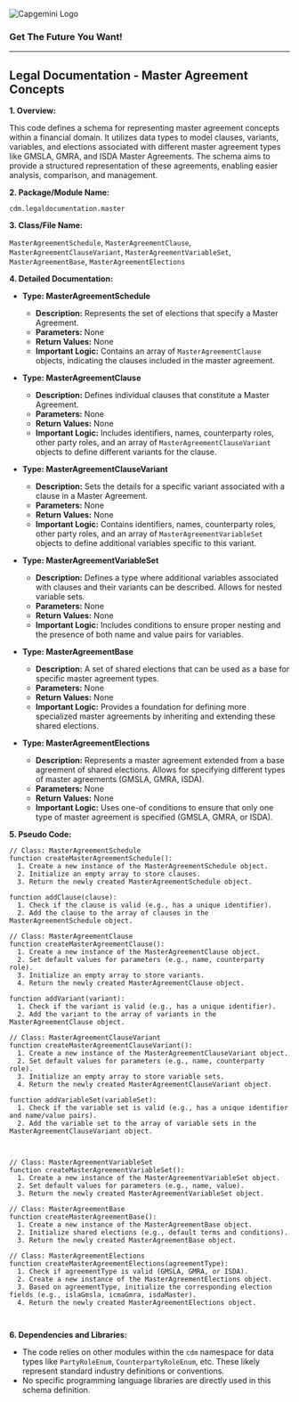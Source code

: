 ![Capgemini Logo](https://www.capgemini.com/wp-content/themes/capgemini2020/assets/images/logo.svg)

### Get The Future You Want!

---
## Legal Documentation - Master Agreement Concepts

**1. Overview:**

This code defines a schema for representing master agreement concepts within a financial domain. It utilizes data types to model clauses, variants, variables, and elections associated with different master agreement types like GMSLA, GMRA, and ISDA Master Agreements. The schema aims to provide a structured representation of these agreements, enabling easier analysis, comparison, and management.

**2. Package/Module Name:**

`cdm.legaldocumentation.master`

**3. Class/File Name:**

`MasterAgreementSchedule`, `MasterAgreementClause`, `MasterAgreementClauseVariant`, `MasterAgreementVariableSet`, `MasterAgreementBase`, `MasterAgreementElections`

**4. Detailed Documentation:**


* **Type: MasterAgreementSchedule**
    - **Description:** Represents the set of elections that specify a Master Agreement. 
    - **Parameters:** None
    - **Return Values:** None
    - **Important Logic:**  Contains an array of `MasterAgreementClause` objects, indicating the clauses included in the master agreement.

* **Type: MasterAgreementClause**
    - **Description:** Defines individual clauses that constitute a Master Agreement.
    - **Parameters:** None
    - **Return Values:** None
    - **Important Logic:**  Includes identifiers, names, counterparty roles, other party roles, and an array of `MasterAgreementClauseVariant` objects to define different variants for the clause.

* **Type: MasterAgreementClauseVariant**
    - **Description:** Sets the details for a specific variant associated with a clause in a Master Agreement.
    - **Parameters:** None
    - **Return Values:** None
    - **Important Logic:**  Contains identifiers, names, counterparty roles, other party roles, and an array of `MasterAgreementVariableSet` objects to define additional variables specific to this variant.

* **Type: MasterAgreementVariableSet**
    - **Description:** Defines a type where additional variables associated with clauses and their variants can be described. Allows for nested variable sets.
    - **Parameters:** None
    - **Return Values:** None
    - **Important Logic:**  Includes conditions to ensure proper nesting and the presence of both name and value pairs for variables.

* **Type: MasterAgreementBase**
    - **Description:** A set of shared elections that can be used as a base for specific master agreement types.
    - **Parameters:** None
    - **Return Values:** None
    - **Important Logic:**  Provides a foundation for defining more specialized master agreements by inheriting and extending these shared elections.

* **Type: MasterAgreementElections**
    - **Description:** Represents a master agreement extended from a base agreement of shared elections. Allows for specifying different types of master agreements (GMSLA, GMRA, ISDA).
    - **Parameters:** None
    - **Return Values:** None
    - **Important Logic:**  Uses one-of conditions to ensure that only one type of master agreement is specified (GMSLA, GMRA, or ISDA).

**5. Pseudo Code:**



```
// Class: MasterAgreementSchedule
function createMasterAgreementSchedule():
  1. Create a new instance of the MasterAgreementSchedule object.
  2. Initialize an empty array to store clauses.
  3. Return the newly created MasterAgreementSchedule object.

function addClause(clause):
  1. Check if the clause is valid (e.g., has a unique identifier).
  2. Add the clause to the array of clauses in the MasterAgreementSchedule object.

// Class: MasterAgreementClause
function createMasterAgreementClause():
  1. Create a new instance of the MasterAgreementClause object.
  2. Set default values for parameters (e.g., name, counterparty role).
  3. Initialize an empty array to store variants.
  4. Return the newly created MasterAgreementClause object.

function addVariant(variant):
  1. Check if the variant is valid (e.g., has a unique identifier).
  2. Add the variant to the array of variants in the MasterAgreementClause object.

// Class: MasterAgreementClauseVariant
function createMasterAgreementClauseVariant():
  1. Create a new instance of the MasterAgreementClauseVariant object.
  2. Set default values for parameters (e.g., name, counterparty role).
  3. Initialize an empty array to store variable sets.
  4. Return the newly created MasterAgreementClauseVariant object.

function addVariableSet(variableSet):
  1. Check if the variable set is valid (e.g., has a unique identifier and name/value pairs).
  2. Add the variable set to the array of variable sets in the MasterAgreementClauseVariant object.



// Class: MasterAgreementVariableSet
function createMasterAgreementVariableSet():
  1. Create a new instance of the MasterAgreementVariableSet object.
  2. Set default values for parameters (e.g., name, value).
  3. Return the newly created MasterAgreementVariableSet object.

// Class: MasterAgreementBase
function createMasterAgreementBase():
  1. Create a new instance of the MasterAgreementBase object.
  2. Initialize shared elections (e.g., default terms and conditions).
  3. Return the newly created MasterAgreementBase object.

// Class: MasterAgreementElections
function createMasterAgreementElections(agreementType):
  1. Check if agreementType is valid (GMSLA, GMRA, or ISDA).
  2. Create a new instance of the MasterAgreementElections object.
  3. Based on agreementType, initialize the corresponding election fields (e.g., islaGmsla, icmaGmra, isdaMaster).
  4. Return the newly created MasterAgreementElections object.



```

**6. Dependencies and Libraries:**


* The code relies on other modules within the `cdm` namespace for data types like `PartyRoleEnum`, `CounterpartyRoleEnum`, etc. These likely represent standard industry definitions or conventions. 
* No specific programming language libraries are directly used in this schema definition.



